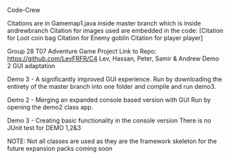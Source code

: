 Code-Crew

Citations are in Gamemap1.java inside master branch which is inside andrewbranch
Citation for images used are embedded in the code:
  [Citation for Loot coin bag
  Citation for Enemy goblin
  Citation for player player]

Group 28 T07 Adventure Game Project Link to Repo: https://github.com/LevFRFR/C4 Lev, Hassan, Peter, Samir & Andrew Demo 2 GUI adaptation

Demo 3 - A  significantly improved GUI experience.
Run by downloading the entirety of the master branch into one folder and compile and run demo3.

Demo 2 - Merging an expanded console based version with GUI
Run by opening the demo2 class app. 

Demo 3 - Creating basic functionality in the console version
There is no JUnit test for DEMO 1,2&3


NOTE: Not all classes are used as they are the framework skeleton for the future expansion packs coming soon
